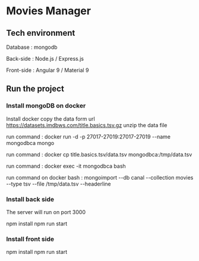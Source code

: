 # Movies Manager

## Tech environment
Database : mongodb

Back-side : Node.js / Express.js

Front-side : Angular 9 / Material 9

## Run the project

### Install mongoDB on docker 
Install docker
copy the data form url  https://datasets.imdbws.com/title.basics.tsv.gz
unzip the data file 

run command : docker run -d -p 27017-27019:27017-27019  --name mongodbca mongo

run command : docker cp title.basics.tsv/data.tsv mongodbca:/tmp/data.tsv

run command : docker exec -it mongodbca bash

run command on docker bash :  mongoimport --db canal --collection movies  --type tsv --file /tmp/data.tsv --headerline

### Install back side
The server will run on port 3000

npm install 
npm run start 

### Install front side
npm install 
npm run start 

